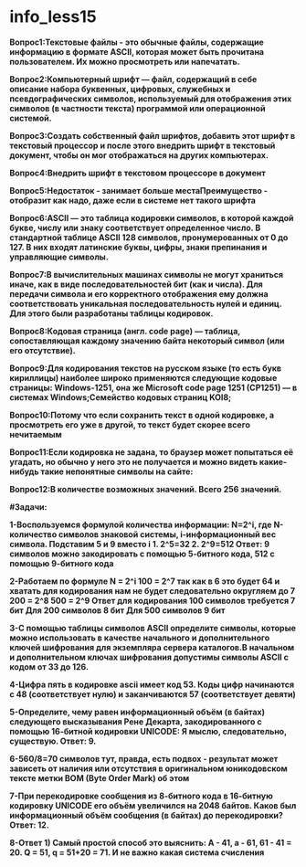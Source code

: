 # info_less15
**Вопрос1:Текстовые файлы - это обычные файлы, содержащие информацию в формате ASCII, которая может быть прочитана пользователем. Их можно просмотреть или напечатать.**


**Вопрос2:Компьютерный шрифт — файл, содержащий в себе описание набора буквенных, цифровых, служебных и псевдографических символов, используемый для отображения этих символов (в частности текста) программой или операционной системой.**


**Вопрос3:Создать собственный файл шрифтов, добавить этот шрифт в текстовый процессор и после этого внедрить шрифт в текстовый документ, чтобы он мог отображаться на других компьютерах.**


**Вопрос4:Внедрить шрифт в текстовом процессоре в документ**


**Вопрос5:Недостаток - занимает больше местаПреимущество - отобразит как надо, даже если в системе нет такого шрифта**


**Вопрос6:ASCII — это таблица кодировки символов, в которой каждой букве, числу или знаку соответствует определенное число. В стандартной таблице ASCII 128 символов, пронумерованных от 0 до 127. В них входят латинские буквы, цифры, знаки препинания и управляющие символы.**


**Вопрос7:В вычислительных машинах символы не могут храниться иначе, как в виде последовательностей бит (как и числа). Для передачи символа и его корректного отображения ему должна соответствовать уникальная последовательность нулей и единиц. Для этого были разработаны таблицы кодировок.**


**Вопрос8:Кодовая страница (англ. code page) — таблица, сопоставляющая каждому значению байта некоторый символ (или его отсутствие).**


**Вопрос9:Для кодирования текстов на русском языке (то есть букв кириллицы) наиболее широко применяются следующие кодовые страницы: Windows-1251, она же Microsoft code page 1251 (CP1251) — в системах Windows;Семейство кодовых страниц KOI8;** 


**Вопрос10:Потому что если сохранить текст в одной кодировке, а просмотреть его уже в другой, то текст будет скорее всего нечитаемым**


**Вопрос11:Если кодировка не задана, то браузер может попытаться её угадать, но обычно у него это не получается и можно видеть какие-нибудь такие непонятные символы на сайте:**


**Вопрос12:В количестве возможных значений. Всего 256 значений.**

**#Задачи:**

**1-Воспользуемся формулой количества информации: N=2^i, где N-количество символов знаковой системы, i-информационный вес символа. Подставим 5 и 9 вместо i 1. 2^5=32 2. 2^9=512 Ответ: 9 символов можно закодировать с помощью 5-битного кода, 512 с помощью 9-битного кода**


**2-Работаем по формуле N = 2^i 100 = 2^7 так как в 6 это будет 64 и хватать для кодирования нам не будет следовательно округляем до 7 200 = 2^8 500 = 2^9 Ответ для кодирования 100 символов требуется 7 бит Для 200 символов 8 бит Для 500 символов 9 бит**


**3-С помощью таблицы символов ASCII определите символы, которые можно использовать в качестве начального и дополнительного ключей шифрования для экземпляра сервера каталогов.В начальном и дополнительном ключах шифрования допустимы символы ASCII с кодом от 33 до 126.**


**4-Цифра пять в кодировке ascii имеет код 53. Коды цифр начинаются с 48 (соответствует нулю) и заканчиваются 57 (соответствует девяти)**


**5-Определите, чему равен информационный объём (в байтах) следующего высказывания Рене Декарта, закодированного с помощью 16-битной кодировки UNICODE: Я мыслю, следовательно, существую. Ответ: 9.**


**6-560/8=70 символов тут, правда, есть подвох - результат может зависеть от наличия или отсутствия в оригинальном юникодовском тексте метки BOM (Byte Order Mark) об этом**


**7-При перекодировке сообщения из 8-битного кода в 16-битную кодировку UNICODE его объём увеличился на 2048 байтов. Каков был информационный объём сообщения (в байтах) до перекодировки? Ответ: 12.** 


**8-Ответ 1) Самый простой способ это выяснить: А - 41, а - 61, 61 - 41 = 20. Q = 51, q = 51+20 = 71. И не важно какая система счисления**
